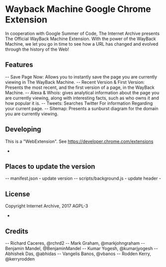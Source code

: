 # Wayback Machine Google Chrome Extension

In cooperation with Google Summer of Code, The Internet Archive presents
The Official WayBack Machine Extension. With the power of the WayBack Machine,
we let you go in time to see how a URL has changed and evolved through the
history of the Web!

## Features

-- Save Page Now: Allows you to instantly save the page you are currently viewing
in The WayBack Machine.
-- Recent Version & First Version: Presents the most recent, and the first version
of a page, in the WayBack Machine.
-- Alexa & Whois: gives analytical information about the page you are currently
viewing, along with interesting facts, such as who owns it and how popular
it is.
-- Tweets: Searches Twitter For information Regarding your current page.
-- Sitemap: Presents a sunburst diagram for the domain you are currently viewing.

## Developing

This is a "WebExtension". See https://developer.chrome.com/extensions

-

## Places to update the version

-- manifest.json - update version
-- scripts/background.js - update header -

## License

Copyright Internet Archive, 2017
AGPL-3

-

## Credits

-- Richard Caceres, @rchrd2
-- Mark Graham, @markjohngraham
-- Benjamin Mandel, @BenjaminMandel
-- Kumar Yogesh, @kumarjyogesh
-- Abhishek Das, @abhidas
-- Vangelis Banos, @vbanos
-- Rodden Kerry, @kerryrodden
